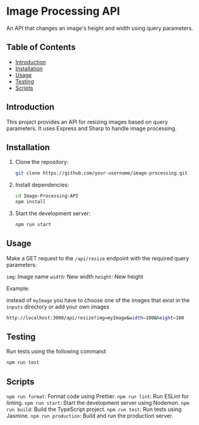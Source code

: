 # Image Processing API

An API that changes an image's height and width using query parameters.

## Table of Contents

- [Introduction](#introduction)
- [Installation](#installation)
- [Usage](#usage)
- [Testing](#testing)
- [Scripts](#scripts)

## Introduction

This project provides an API for resizing images based on query parameters. It uses Express and Sharp to handle image processing.

## Installation

1. Clone the repository:

   ```bash
   git clone https://github.com/your-username/image-processing.git
   ```

2. Install dependencies:

   ```bash
   cd Image-Processing-API
   npm install
   ```

3. Start the development server:

   ```bash
   npm run start
   ```

## Usage

Make a GET request to the `/api/resize` endpoint with the required query parameters:

`img`: Image name
`width`: New width
`height`: New height

Example:

instead of `myImage` you have to choose one of the images that exist in the `inputs` directory or add your own images

```bash
http://localhost:3000/api/resize?img=myImage&width=100&height=100
```

## Testing

Run tests using the following command:

```bash
npm run test
```

## Scripts

`npm run format`: Format code using Prettier.
`npm run lint`: Run ESLint for linting.
`npm run start`: Start the development server using Nodemon.
`npm run build`: Build the TypeScript project.
`npm run test`: Run tests using Jasmine.
`npm run production`: Build and run the production server.
